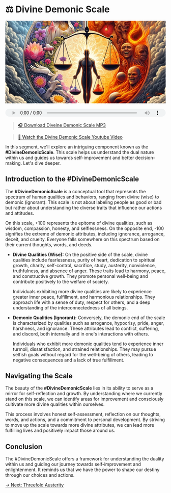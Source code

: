 # ⚖️ Divine Demonic Scale

![Divine Demonic Scale](../img/ins-divine-demonic-scale.png)

<audio src="https://indra.team/audio/indra/divine-demonic-scale.mp3" controls style="width:100%;height:25px"></audio>

> [🎧 Download Diveine Demonic Scale MP3](https://indra.team/audio/indra/divine-demonic-scale.mp3)

> [🍿 Watch the Divine Demonic Scale Youtube Video](https://youtu.be/RHfgODRn6Mc)

In this segment, we'll explore an intriguing component known as the **#DivineDemonicScale**. This scale helps us understand the dual nature within us and guides us towards self-improvement and better decision-making. Let's dive deeper.

## Introduction to the #DivineDemonicScale

The **#DivineDemonicScale** is a conceptual tool that represents the spectrum of human qualities and behaviors, ranging from divine (wise) to demonic (ignorant). This scale is not about labeling people as good or bad but rather about understanding the diverse traits that influence our actions and attitudes.

On this scale, +100 represents the epitome of divine qualities, such as wisdom, compassion, honesty, and selflessness. On the opposite end, -100 signifies the extreme of demonic attributes, including ignorance, arrogance, deceit, and cruelty. Everyone falls somewhere on this spectrum based on their current thoughts, words, and deeds.

- **Divine Qualities (Wise):** On the positive side of the scale, divine qualities include fearlessness, purity of heart, dedication to spiritual growth, charity, self-control, sacrifice, study, austerity, nonviolence, truthfulness, and absence of anger. These traits lead to harmony, peace, and constructive growth. They promote personal well-being and contribute positively to the welfare of society.

  Individuals exhibiting more divine qualities are likely to experience greater inner peace, fulfillment, and harmonious relationships. They approach life with a sense of duty, respect for others, and a deep understanding of the interconnectedness of all beings.

- **Demonic Qualities (Ignorant):** Conversely, the demonic end of the scale is characterized by qualities such as arrogance, hypocrisy, pride, anger, harshness, and ignorance. These attributes lead to conflict, suffering, and discord, both internally and in one's interactions with others.

  Individuals who exhibit more demonic qualities tend to experience inner turmoil, dissatisfaction, and strained relationships. They may pursue selfish goals without regard for the well-being of others, leading to negative consequences and a lack of true fulfillment.

## Navigating the Scale

The beauty of the **#DivineDemonicScale** lies in its ability to serve as a mirror for self-reflection and growth. By understanding where we currently stand on this scale, we can identify areas for improvement and consciously cultivate more divine qualities within ourselves.

This process involves honest self-assessment, reflection on our thoughts, words, and actions, and a commitment to personal development. By striving to move up the scale towards more divine attributes, we can lead more fulfilling lives and positively impact those around us.

## Conclusion

The #DivineDemonicScale offers a framework for understanding the duality within us and guiding our journey towards self-improvement and enlightenment. It reminds us that we have the power to shape our destiny through our choices and actions.

[→ Next: Threefold Austerity](threefold-austerity.md)
